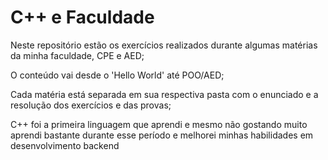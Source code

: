 # C++ e Faculdade

Neste repositório estão os exercícios realizados durante algumas matérias da minha faculdade, CPE e AED;

O conteúdo vai desde o 'Hello World' até POO/AED;

Cada matéria está separada em sua respectiva pasta com o enunciado e a resolução dos exercícios e das provas;

C++ foi a primeira linguagem que aprendi e mesmo não gostando muito aprendi bastante durante esse período e melhorei minhas habilidades em desenvolvimento backend
